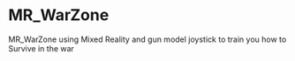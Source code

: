 # MR_WarZone
MR_WarZone using Mixed Reality and gun model joystick to train you how to Survive in the war
